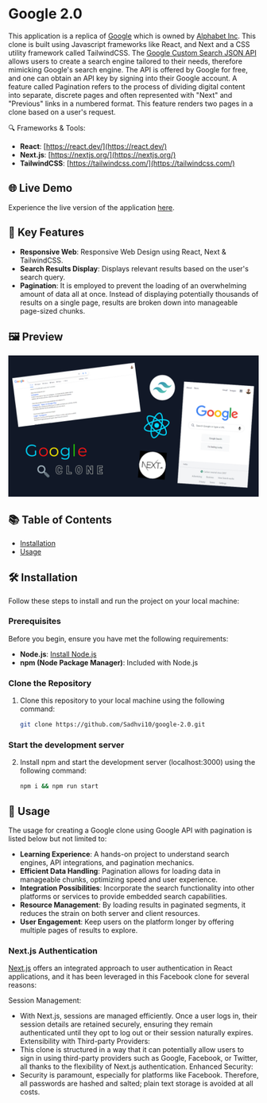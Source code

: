 # Google 2.0

This application is a replica of [Google](https://www.google.com/) which is owned by [Alphabet Inc](https://en.wikipedia.org/wiki/Alphabet_Inc.). This clone is built using Javascript frameworks like React, and Next and a CSS utility framework called TailwindCSS. The [Google Custom Search JSON API](https://developers.google.com/custom-search/v1/introduction) allows users to create a search engine tailored to their needs, therefore mimicking Google's search engine. The API is offered by Google for free, and one can obtain an API key by signing into their Google account. A feature called Pagination refers to the process of dividing digital content into separate, discrete pages and often represented with "Next" and "Previous" links in a numbered format. This feature renders two pages in a clone based on a user's request.

🔍 Frameworks & Tools:

- **React**: [https://react.dev/](https://react.dev/)
- **Next.js**: [https://nextjs.org/](https://nextjs.org/)
- **TailwindCSS**: [https://tailwindcss.com/](https://tailwindcss.com/)

## 🌐 Live Demo

Experience the live version of the application [here](https://google-clone-version2.vercel.app/).

## 🌟 Key Features

- **Responsive Web**: Responsive Web Design using React, Next & TailwindCSS.
- **Search Results Display**: Displays relevant results based on the user's search query.
- **Pagination**: It is employed to prevent the loading of an overwhelming amount of data all at once. Instead of displaying potentially thousands of results on a single page, results are broken down into manageable page-sized chunks.

## 🖼️ Preview

![Google Thumbnail](google_thumbnail.png)

## 📚 Table of Contents

- [Installation](#installation)
- [Usage](#usage)
  
## 🛠️ Installation

Follow these steps to install and run the project on your local machine:

### Prerequisites

Before you begin, ensure you have met the following requirements:

- **Node.js**: [Install Node.js](https://nodejs.org/)
- **npm (Node Package Manager)**: Included with Node.js

### Clone the Repository

1. Clone this repository to your local machine using the following command:

   ```bash
   git clone https://github.com/Sadhvi10/google-2.0.git

### Start the development server

2. Install npm and start the development server (localhost:3000) using the following command:

   ```bash
   npm i && npm run start

## 🚀 Usage

The usage for creating a Google clone using Google API with pagination is listed below but not limited to:

- **Learning Experience**: A hands-on project to understand search engines, API integrations, and pagination mechanics.
- **Efficient Data Handling**: Pagination allows for loading data in manageable chunks, optimizing speed and user experience.
- **Integration Possibilities**: Incorporate the search functionality into other platforms or services to provide embedded search capabilities.
- **Resource Management**: By loading results in paginated segments, it reduces the strain on both server and client resources.
- **User Engagement**: Keep users on the platform longer by offering multiple pages of results to explore.

### Next.js Authentication

[Next.js](https://nextjs.org/) offers an integrated approach to user authentication in React applications, and it has been leveraged in this Facebook clone for several reasons:

Session Management:
- With Next.js, sessions are managed efficiently. Once a user logs in, their session details are retained securely, ensuring they remain authenticated until they opt to log out or their session naturally expires.
Extensibility with Third-party Providers:
- This clone is structured in a way that it can potentially allow users to sign in using third-party providers such as Google, Facebook, or Twitter, all thanks to the flexibility of Next.js authentication.
Enhanced Security:
- Security is paramount, especially for platforms like Facebook. Therefore, all passwords are hashed and salted; plain text storage is avoided at all costs.

